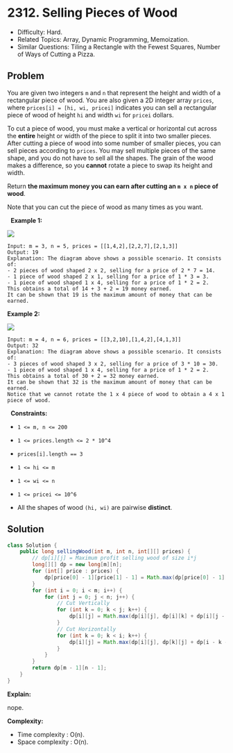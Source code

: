 # 2312. Selling Pieces of Wood

- Difficulty: Hard.
- Related Topics: Array, Dynamic Programming, Memoization.
- Similar Questions: Tiling a Rectangle with the Fewest Squares, Number of Ways of Cutting a Pizza.

## Problem

You are given two integers ```m``` and ```n``` that represent the height and width of a rectangular piece of wood. You are also given a 2D integer array ```prices```, where ```prices[i] = [hi, wi, pricei]``` indicates you can sell a rectangular piece of wood of height ```hi``` and width ```wi``` for ```pricei``` dollars.

To cut a piece of wood, you must make a vertical or horizontal cut across the **entire** height or width of the piece to split it into two smaller pieces. After cutting a piece of wood into some number of smaller pieces, you can sell pieces according to ```prices```. You may sell multiple pieces of the same shape, and you do not have to sell all the shapes. The grain of the wood makes a difference, so you **cannot** rotate a piece to swap its height and width.

Return **the **maximum** money you can earn after cutting an **```m x n```** piece of wood**.

Note that you can cut the piece of wood as many times as you want.

 
**Example 1:**

![](https://assets.leetcode.com/uploads/2022/04/27/ex1.png)

```
Input: m = 3, n = 5, prices = [[1,4,2],[2,2,7],[2,1,3]]
Output: 19
Explanation: The diagram above shows a possible scenario. It consists of:
- 2 pieces of wood shaped 2 x 2, selling for a price of 2 * 7 = 14.
- 1 piece of wood shaped 2 x 1, selling for a price of 1 * 3 = 3.
- 1 piece of wood shaped 1 x 4, selling for a price of 1 * 2 = 2.
This obtains a total of 14 + 3 + 2 = 19 money earned.
It can be shown that 19 is the maximum amount of money that can be earned.
```

**Example 2:**

![](https://assets.leetcode.com/uploads/2022/04/27/ex2new.png)

```
Input: m = 4, n = 6, prices = [[3,2,10],[1,4,2],[4,1,3]]
Output: 32
Explanation: The diagram above shows a possible scenario. It consists of:
- 3 pieces of wood shaped 3 x 2, selling for a price of 3 * 10 = 30.
- 1 piece of wood shaped 1 x 4, selling for a price of 1 * 2 = 2.
This obtains a total of 30 + 2 = 32 money earned.
It can be shown that 32 is the maximum amount of money that can be earned.
Notice that we cannot rotate the 1 x 4 piece of wood to obtain a 4 x 1 piece of wood.
```

 
**Constraints:**


	
- ```1 <= m, n <= 200```
	
- ```1 <= prices.length <= 2 * 10^4```
	
- ```prices[i].length == 3```
	
- ```1 <= hi <= m```
	
- ```1 <= wi <= n```
	
- ```1 <= pricei <= 10^6```
	
- All the shapes of wood ```(hi, wi)``` are pairwise **distinct**.



## Solution

```java
class Solution {
    public long sellingWood(int m, int n, int[][] prices) {
        // dp[i][j] = Maximum profit selling wood of size i*j
        long[][] dp = new long[m][n];
        for (int[] price : prices) {
            dp[price[0] - 1][price[1] - 1] = Math.max(dp[price[0] - 1][price[1] - 1], price[2]);
        }
        for (int i = 0; i < m; i++) {
            for (int j = 0; j < n; j++) {
                // Cut Vertically
                for (int k = 0; k < j; k++) {
                    dp[i][j] = Math.max(dp[i][j], dp[i][k] + dp[i][j - k - 1]);
                }
                // Cut Horizontally
                for (int k = 0; k < i; k++) {
                    dp[i][j] = Math.max(dp[i][j], dp[k][j] + dp[i - k - 1][j]);
                }
            }
        }
        return dp[m - 1][n - 1];
    }
}
```

**Explain:**

nope.

**Complexity:**

* Time complexity : O(n).
* Space complexity : O(n).

